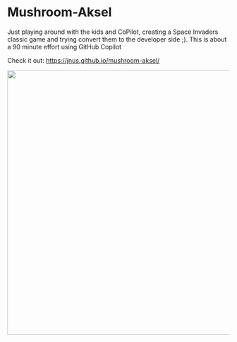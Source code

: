 # Mushroom-Aksel

Just playing around with the kids and CoPilot, creating a Space Invaders classic game and trying convert them to the developer side ;). This is about a 90 minute effort using GitHub Copilot

Check it out: https://jnus.github.io/mushroom-aksel/


<img src="https://github.com/jnus/mushroom-aksel/assets/2075403/70b7b08b-ca53-44df-b1bf-26e02645a211" width="600">
